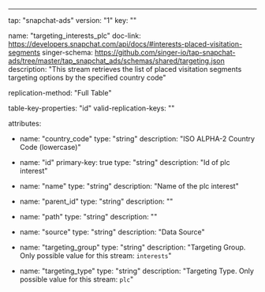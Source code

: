 ---
tap: "snapchat-ads"
version: "1"
key: ""

name: "targeting_interests_plc"
doc-link: https://developers.snapchat.com/api/docs/#interests-placed-visitation-segments
singer-schema: https://github.com/singer-io/tap-snapchat-ads/tree/master/tap_snapchat_ads/schemas/shared/targeting.json
description: "This stream retrieves the list of placed visitation segments targeting options by the specified country code"

replication-method: "Full Table"

table-key-properties: "id"
valid-replication-keys: ""

attributes:
  - name: "country_code"
    type: "string"
    description: "ISO ALPHA-2 Country Code (lowercase)"

  - name: "id"
    primary-key: true
    type: "string"
    description: "Id of plc interest"

  - name: "name"
    type: "string"
    description: "Name of the plc interest"

  - name: "parent_id"
    type: "string"
    description: ""

  - name: "path"
    type: "string"
    description: ""

  - name: "source"
    type: "string"
    description: "Data Source"

  - name: "targeting_group"
    type: "string"
    description: "Targeting Group. Only possible value for this stream: `interests`"

  - name: "targeting_type"
    type: "string"
    description: "Targeting Type. Only possible value for this stream: `plc`"


